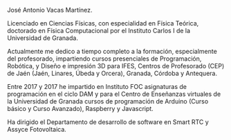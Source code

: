 José Antonio Vacas Martínez.

Licenciado en Ciencias Físicas, con especialidad en Física Teórica, doctorado en Física Computacional por el Instituto Carlos I de la Universidad de Granada.

Actualmente me dedico a tiempo completo a la formación, especialmente del profesorado, impartiendo  cursos presenciales de Programación, Robótica, y Diseño e impresión 3D para IFES, Centros de Profesorado (CEP) de Jaén (Jaén, Linares, Úbeda y Orcera), Granada, Córdoba y Antequera.

Entre 2017 y 2017 he impartido en Instituto FOC asignaturas de programación en el ciclo DAM y para el Centro de Enseñanzas virtuales de la Universidad de Granada cursos de programación de Arduino (Curso básico y Curso Avanzado), Raspberry y Javascript.

Ha dirigido el Departamento de desarrollo de software en Smart RTC y Assyce Fotovoltaica.
